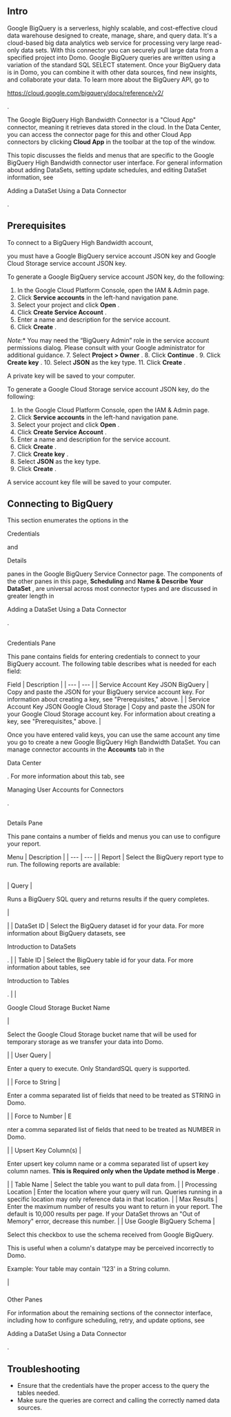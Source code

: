 

Intro
---------

Google BigQuery is a serverless, highly scalable, and cost-effective cloud data warehouse designed to create, manage, share, and query data. It's a cloud-based big data analytics web service for processing very large read-only data sets. With this connector you can securely pull large data from a specified project into Domo. Google BigQuery queries are written using a variation of the standard SQL SELECT statement. Once your BigQuery data is in Domo, you can combine it with other data sources, find new insights, and collaborate your data. To learn more about the BigQuery API, go to

https://cloud.google.com/bigquery/docs/reference/v2/

.


 The Google BigQuery High Bandwidth Connector is a "Cloud App" connector, meaning it retrieves data stored in the cloud. In the Data Center, you can access the connector page for this and other Cloud App connectors by clicking
 **Cloud App**
 in the toolbar at the top of the window.


 This topic discusses the fields and menus that are specific to the Google BigQuery High Bandwidth connector user interface. For general information about adding DataSets, setting update schedules, and editing DataSet information, see

Adding a DataSet Using a Data Connector

.


 Prerequisites
---------------

To connect to a BigQuery High Bandwidth account,

you must have a Google BigQuery service account JSON key and Google Cloud Storage service account JSON key.


 To generate a Google BigQuery service account JSON key, do the following:


1. In the Google Cloud Platform Console, open the IAM & Admin page.
2. Click
 **Service accounts**
 in the left-hand navigation pane.
3. Select your project and click
 **Open**
 .
4. Click
 **Create Service Account**
 .
5. Enter a name and description for the service account.
6. Click
 **Create**
 .

*Note:**
 You may need the “BigQuery Admin” role in the service account permissions dialog. Please consult with your Google administrator for additional guidance.
7. Select
 **Project > Owner**
 .
8. Click
 **Continue**
 .
9. Click
 **Create key**
 .
10. Select
 **JSON**
 as the key type.
11. Click
 **Create**
 .

A private key will be saved to your computer.

To generate a Google Cloud Storage service account JSON key, do the following:


1. In the Google Cloud Platform Console, open the IAM & Admin page.
2. Click
 **Service accounts**
 in the left-hand navigation pane.
3. Select your project and click
 **Open**
 .
4. Click
 **Create Service Account**
 .
5. Enter a name and description for the service account.
6. Click
 **Create**
 .
7. Click
 **Create key**
 .
8. Select
 **JSON**
 as the key type.
9. Click
 **Create**
 .


 A service account key file will be saved to your computer.

Connecting to BigQuery
------------------------

This section enumerates the options in the

Credentials

and

Details

panes in the Google BigQuery Service Connector page. The components of the other panes in this page,
 **Scheduling**
 and
 **Name & Describe Your DataSet**
 , are universal across most connector types and are discussed in greater length in

Adding a DataSet Using a Data Connector

.

##
 Credentials Pane

This pane contains fields for entering credentials to connect to your BigQuery account. The following table describes what is needed for each field:


 Field
  |
 Description
  |
| --- | --- |
|
 Service Account Key JSON BigQuery
  |
 Copy and paste the JSON for your BigQuery service account key. For information about creating a key, see "Prerequisites," above.
  |
|
 Service Account Key JSON Google Cloud Storage
  |
 Copy and paste the JSON for your Google Cloud Storage account key. For information about creating a key, see "Prerequisites," above.
  |

Once you have entered valid keys, you can use the same account any time you go to create a new Google BigQuery High Bandwidth DataSet. You can manage connector accounts in the
 **Accounts**
 tab in the

Data Center

. For more information about this tab, see

Managing User Accounts for Connectors

.

##
 Details Pane

This pane contains a number of fields and menus you can use to configure your report.


 Menu
  |
 Description
  |
| --- | --- |
|
 Report
  |
 Select the BigQuery report type to run. The following reports are available:


|  |  |
| --- | --- |
|
 Query
  |

Runs a BigQuery SQL query and returns results if the query completes.

|

|
|
 DataSet ID
  |
 Select the BigQuery dataset id for your data. For more information about BigQuery datasets, see

Introduction to DataSets

.
  |
|
 Table ID
  |
 Select the BigQuery table id for your data. For more information about tables, see

Introduction to Tables

.
  |
|

Google Cloud Storage Bucket Name

|

Select the Google Cloud Storage bucket name that will be used for temporary storage as we transfer your data into Domo.

|
|
 User Query
  |

Enter a query to execute. Only StandardSQL query is supported.

|
|
 Force to String
  |

Enter a comma separated list of fields that need to be treated as STRING in Domo.

|
|
 Force to Number
  |
 E

nter a comma separated list of fields that need to be treated as NUMBER in Domo.

|
|
 Upsert Key Column(s)
  |

Enter upsert key column name or a comma separated list of upsert key column names.
 **This is Required only when the Update method is Merge**
 .

|
|
 Table Name
  |
 Select the table you want to pull data from.
  |
|
 Processing Location
  |
 Enter the location where your query will run. Queries running in a specific location may only reference data in that location.
  |
|
 Max Results
  |
 Enter the maximum number of results you want to return in your report. The default is 10,000 results per page. If your DataSet throws an "Out of Memory" error, decrease this number.
  |
|
 Use Google BigQuery Schema
  |

Select this checkbox to use the schema received from Google BigQuery.

This is useful when a column's datatype may be perceived incorrectly to Domo.


 Example: Your table may contain '123' in a String column.

|


###
 Other Panes

For information about the remaining sections of the connector interface, including how to configure scheduling, retry, and update options, see

Adding a DataSet Using a Data Connector

.


 Troubleshooting
-----------------


* Ensure that the credentials have the proper access to the query the tables needed.
* Make sure the queries are correct and calling the correctly named data sources.


